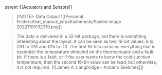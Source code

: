 parent::[[Actuators and Sensors]]

> [!NOTE]- Data Output
> ![[Personal Folders/that_marouk_ish/attachments/Pasted image 20221105132319.png]]

> The data is delivered in a 32-bit package, but there is something interesting about the layout. It can be seen as two 16-bit values: bits D31 to D16 and D15 to D0. The first 16-bits contains everything that is essential: the temperature detected on the thermocouple and a fault bit. If there is a fault, or if the user wants to know the cold-junction temperature, then the second 16-bit value can be read, but otherwise, it is not required. ([[James A. Langbridge - Arduino Sketches]])